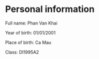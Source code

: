 # Personal information

Full name: Phan Van Khai

Year of birth: 01/01/2001

Place of birth: Ca Mau

Class: DI1995A2

